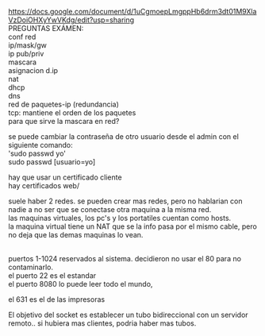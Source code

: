 https://docs.google.com/document/d/1uCgmoepLmgppHb6drm3dt01M9XlaVzDoiOHXyYwVKdg/edit?usp=sharing <br/>
PREGUNTAS EXÁMEN: <br/>
conf red <br/>
ip/mask/gw <br/>
ip pub/priv <br/>
mascara <br/>
asignacion d.ip <br/>
nat <br/>
dhcp <br/>
dns <br/>
red de paquetes-ip (redundancia) <br/>
tcp: mantiene el orden de los paquetes <br/>
para que sirve la mascara en red? <br/>


se puede cambiar la contraseña de otro usuario desde el admin con el siguiente comando: <br/>
'sudo passwd yo' <br/>
sudo passwd [usuario=yo] <br/>

hay que usar un certificado cliente <br/>
hay certificados web/ <br/>

suele haber 2 redes. se pueden crear mas redes, pero no hablarian con nadie a no ser que se conectase otra maquina a la misma red. <br/>
las maquinas virtuales, los pc's y los portatiles cuentan como hosts. <br/>
la maquina virtual tiene un NAT que se la info pasa por el mismo cable, pero no deja que las demas maquinas lo vean. <br/><br/>


puertos 1-1024 reservados al sistema. decidieron no usar el 80 para no contaminarlo. <br/>
el puerto 22 es el estandar <br/>
el puerto 8080 lo puede leer todo el mundo, <br/>

el 631 es el de las impresoras <br/>

El objetivo del socket es establecer un tubo bidireccional con un servidor remoto.. si hubiera mas clientes, podria haber mas tubos. <br/>
